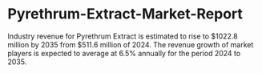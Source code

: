 # Pyrethrum-Extract-Market-Report
Industry revenue for Pyrethrum Extract is estimated to rise to $1022.8 million by 2035 from $511.6 million of 2024. The revenue growth of market players is expected to average at 6.5% annually for the period 2024 to 2035.
